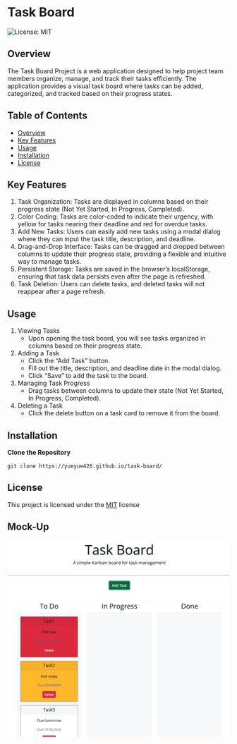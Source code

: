 # Task Board
 ![License: MIT](https://img.shields.io/badge/License-MIT-yellow.svg)

## Overview

The Task Board Project is a web application designed to help project team members organize, manage, and track their tasks efficiently. The application provides a visual task board where tasks can be added, categorized, and tracked based on their progress states.

  ## Table of Contents
  - [Overview](#overview)
  - [Key Features](#key-features)
  - [Usage](#usage)
  - [Installation](#installation)
  - [License](#license)

## Key Features

1. Task Organization: Tasks are displayed in columns based on their progress state (Not Yet Started, In Progress, Completed).
2. Color Coding: Tasks are color-coded to indicate their urgency, with yellow for tasks nearing their deadline and red for overdue tasks.
3. Add New Tasks: Users can easily add new tasks using a modal dialog where they can input the task title, description, and deadline.
4. Drag-and-Drop Interface: Tasks can be dragged and dropped between columns to update their progress state, providing a flexible and intuitive way to manage tasks.
5. Persistent Storage: Tasks are saved in the browser’s localStorage, ensuring that task data persists even after the page is refreshed.
6. Task Deletion: Users can delete tasks, and deleted tasks will not reappear after a page refresh.

## Usage

1. Viewing Tasks
   - Upon opening the task board, you will see tasks organized in columns based on their progress state.
2. Adding a Task
   - Click the “Add Task” button.
   - Fill out the title, description, and deadline date in the modal dialog.
   - Click “Save” to add the task to the board.
3. Managing Task Progress
   - Drag tasks between columns to update their state (Not Yet Started, In Progress, Completed).
4. Deleting a Task
   - Click the delete button on a task card to remove it from the board.

## Installation

**Clone the Repository**
```
git clone https://yueyue426.github.io/task-board/
```

## License

This project is licensed under the [MIT](https://opensource.org/licenses/MIT) license

## Mock-Up
![Task Board](./assets/images/taskboard.png)


